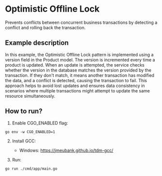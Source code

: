 # Optimistic Offline Lock

Prevents conflicts between concurrent business transactions by detecting a conflict and rolling back the transaction.

## Example description

In this example, the Optimistic Offline Lock pattern is implemented using a version field in the Product model. The version is incremented every time a product is updated. When an update is attempted, the service checks whether the version in the database matches the version provided by the transaction. If they don't match, it means another transaction has modified the data, and a conflict is detected, causing the transaction to fail. This approach helps to avoid lost updates and ensures data consistency in scenarios where multiple transactions might attempt to update the same resource simultaneously.

## How to run?

1. Enable CGO_ENABLED flag:

```
go env -w CGO_ENABLED=1
```

2. Install GCC:

   - Windows: https://jmeubank.github.io/tdm-gcc/

3. Run:

```
go run ./cmd/app/main.go
```
